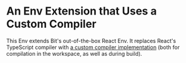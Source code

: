 # An Env Extension that Uses a Custom Compiler

This Env extends Bit's out-of-the-box React Env.
It replaces React's TypeScript compiler with [a custom compiler implementation](https://github.com/teambit/examples/tree/master/compilation/examples/extensions/my-compiler-no-sm) (both for compilation in the workspace, as well as during build).
